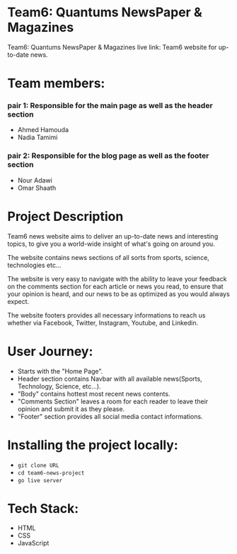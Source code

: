 # Team6: Quantums NewsPaper & Magazines

Team6: Quantums NewsPaper & Magazines live link:
Team6 website for up-to-date news.

# Team members:

### pair 1: Responsible for the main page as well as the header section

- Ahmed Hamouda
- Nadia Tamimi

### pair 2: Responsible for the blog page as well as the footer section

- Nour Adawi
- Omar Shaath

# Project Description

Team6 news website aims to deliver an up-to-date news and interesting topics, to give you a world-wide insight of what's going on around you.

The website contains news sections of all sorts from sports, science, technologies etc...

The website is very easy to navigate with the ability to leave your feedback on the comments section for each article or news you read,
to ensure that your opinion is heard, and our news to be as optimized as you would always expect.

The website footers provides all necessary informations to reach us whether via Facebook, Twitter, Instagram, Youtube, and Linkedin.

# User Journey:

- Starts with the "Home Page".
- Header section contains Navbar with all available news(Sports, Technology, Science, etc...).
- "Body" contains hottest most recent news contents.
- "Comments Section" leaves a room for each reader to leave their opinion and submit it as they please.
- "Footer" section provides all social media contact informations.

# Installing the project locally:

- `git clone URL`
- `cd team6-news-project`
- `go live server`

# Tech Stack:

- HTML
- CSS
- JavaScript
